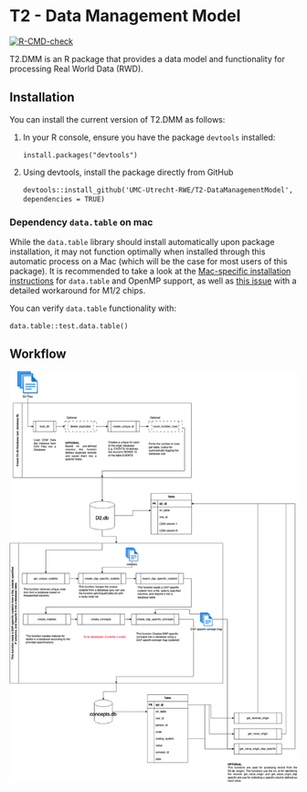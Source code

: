 
# T2 - Data Management Model

<!-- badges: start -->
[![R-CMD-check](https://github.com/UMC-Utrecht-RWE/T2-DataManagementModel/actions/workflows/R-CMD-check.yaml/badge.svg)](https://github.com/UMC-Utrecht-RWE/T2-DataManagementModel/actions/workflows/R-CMD-check.yaml)
<!-- badges: end -->

T2.DMM is an R package that provides a data model and functionality for processing Real World Data (RWD).

## Installation

You can install the current version of T2.DMM as follows:

1. In your R console, ensure you have the package `devtools` installed:
   ```
   install.packages("devtools")
   ```
1. Using devtools, install the package directly from GitHub
   ```
   devtools::install_github('UMC-Utrecht-RWE/T2-DataManagementModel', dependencies = TRUE)
   ```

### Dependency `data.table` on mac

While the `data.table` library should install automatically upon package installation, it may not function optimally when installed through this automatic process on a Mac (which will be the case for most users of this package).
It is recommended to take a look at the [Mac-specific installation instructions](https://github.com/Rdatatable/data.table/wiki/Installation#Enable-openmp-for-macos) for `data.table` and OpenMP support, as well as [this issue](https://github.com/Rdatatable/data.table/issues/5419) with a detailed workaround for M1/2 chips.

You can verify `data.table` functionality with:
```
data.table::test.data.table()
```

## Workflow

![Overview data management](T2_DMM.png)

